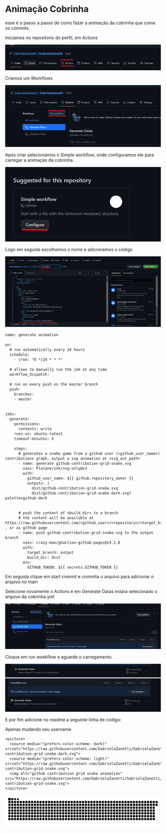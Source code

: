 # Animação Cobrinha
esse é o passo a passo de como fazer a animação da cobrinha que come os commits.
<br>
<p>Iniciamos no repositorio do perfil, em Actions</p>
<img src="img/actions.png" title="Actions GitHub" max-width="100%">
<br>
<p>Criamos um Workflows</p>
<img src="img/newWorkflows.png" title="New Workflows" max-width="100%">
<br>
<p>Após criar selecionamos o Simple workflow, onde configuramos ele para carregar a animação da cobrinha.</p>
<img src="img/configure.png" title="Configuração" max-width="100%">
<br>
<p>Logo em seguida escolhemos o nome e adicionamos o código</p>
<img src="img/code.png" title="new actions" max-width="100%">

```
name: generate animation

on:
  # run automatically every 24 hours
  schedule:
    - cron: "0 */24 * * *" 
  
  # allows to manually run the job at any time
  workflow_dispatch:
  
  # run on every push on the master branch
  push:
    branches:
    - master
    

jobs:
  generate:
    permissions: 
      contents: write
    runs-on: ubuntu-latest
    timeout-minutes: 5
    
    steps:
      # generates a snake game from a github user (<github_user_name>) contributions graph, output a svg animation at <svg_out_path>
      - name: generate github-contribution-grid-snake.svg
        uses: Platane/snk/svg-only@v3
        with:
          github_user_name: ${{ github.repository_owner }}
          outputs: |
            dist/github-contribution-grid-snake.svg
            dist/github-contribution-grid-snake-dark.svg?palette=github-dark
          
          
      # push the content of <build_dir> to a branch
      # the content will be available at https://raw.githubusercontent.com/<github_user>/<repository>/<target_branch>/<file> , or as github page
      - name: push github-contribution-grid-snake.svg to the output branch
        uses: crazy-max/ghaction-github-pages@v3.1.0
        with:
          target_branch: output
          build_dir: dist
        env:
          GITHUB_TOKEN: ${{ secrets.GITHUB_TOKEN }}
```

<p>Em seguida clique em start commit e commita o arquivo para adicionar o arquivo no main</p>
<p>Selecione novamente o Actions e em Generate Datas estara selecionado o arquivo da cobrinha.yml</p>
<img src="img/generateDatas.png" title="Gerar Dados" max-width="100%">
<br>
<p>Cloque em run woekflow e aguarde o carregamento.</p>
<img src="img/carregando.png" title="Carregando" max-width="100%">
<img src="img/concluido.png" title="Concluído" max-width="100%">
<br>
<p>E por fim adicione no readme a seguinte linha de código:</p>
<p>Apenas mudando seu username.</p>

```
<picture>
  <source media="(prefers-color-scheme: dark)" srcset="https://raw.githubusercontent.com/GabrielaZanetti/GabrielaZanetti/output/github-contribution-grid-snake-dark.svg">
  <source media="(prefers-color-scheme: light)" srcset="https://raw.githubusercontent.com/GabrielaZanetti/GabrielaZanetti/output/github-contribution-grid-snake.svg">
  <img alt="github contribution grid snake animation" src="https://raw.githubusercontent.com/GabrielaZanetti/GabrielaZanetti/output/github-contribution-grid-snake.svg">
</picture>
```


<picture>
  <source media="(prefers-color-scheme: dark)" srcset="https://raw.githubusercontent.com/GabrielaZanetti/GabrielaZanetti/output/github-contribution-grid-snake-dark.svg">
  <source media="(prefers-color-scheme: light)" srcset="https://raw.githubusercontent.com/GabrielaZanetti/GabrielaZanetti/output/github-contribution-grid-snake.svg">
  <img alt="github contribution grid snake animation" src="https://raw.githubusercontent.com/GabrielaZanetti/GabrielaZanetti/output/github-contribution-grid-snake.svg">
</picture>
